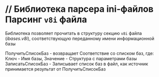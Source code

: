 // Библиотека парсера ini-файлов
Парсинг `v8i` файла
===

Библиотека позволяет прочитать в структуру секцию `v8i` файла (_ibases.v8i_), соответствующую переданному имени информационной базы

ПолучитьСписокБаз - возвращает Соответствие со списком баз, где: Ключ - Имя базы, Значение - Структура с параметрами базы
ЗаписатьСписокБаз - Записывает список баз в файл, как источник принимается результат от ПолучитьСписокБаз
